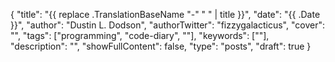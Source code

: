 {
    "title": "{{ replace .TranslationBaseName "-" " " | title }}",
    "date": "{{ .Date }}",
    "author": "Dustin L. Dodson",
    "authorTwitter": "fizzygalacticus",
    "cover": "",
    "tags": ["programming", "code-diary", ""],
    "keywords": [""],
    "description": "",
    "showFullContent": false,
    "type": "posts",
    "draft": true
}
